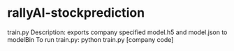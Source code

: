 # rallyAI-stockprediction
train.py 
Description: exports company specified model.h5 and model.json to modelBin
To run train.py:
  python train.py [company code]
